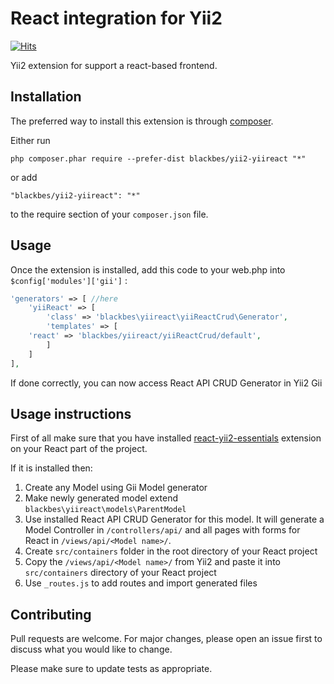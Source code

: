 React integration for Yii2
===================

[![Hits](https://hits.seeyoufarm.com/api/count/incr/badge.svg?url=https%3A%2F%2Fgithub.com%2FBlackBes%2Fyii2-yiireact&count_bg=%2379C83D&title_bg=%23555555&icon=php.svg&icon_color=%236B7DB0&title=hits&edge_flat=false)](https://hits.seeyoufarm.com)

Yii2 extension for support a react-based frontend.

Installation
------------

The preferred way to install this extension is through [composer](http://getcomposer.org/download/).

Either run

```
php composer.phar require --prefer-dist blackbes/yii2-yiireact "*"
```

or add

```
"blackbes/yii2-yiireact": "*"
```

to the require section of your `composer.json` file.


Usage
-----

Once the extension is installed, add this code to your web.php into `$config['modules']['gii']` :

```php
'generators' => [ //here
    'yiiReact' => [
        'class' => 'blackbes\yiireact\yiiReactCrud\Generator',
        'templates' => [
    'react' => 'blackbes/yiireact/yiiReactCrud/default',
        ]
    ]
],
```
If done correctly, you can now access React API CRUD Generator in Yii2 Gii

Usage instructions
----
First of all make sure that you have installed [react-yii2-essentials](https://github.com/BlackBes/react-yii2-essentials) extension on your React part of the project.

If it is installed then:

1) Create any Model using Gii Model generator
2) Make newly generated model extend `blackbes\yiireact\models\ParentModel`
3) Use installed React API CRUD Generator for this model. It will generate a Model Controller in `/controllers/api/`
and all pages with forms for React in `/views/api/<Model name>/`.
4) Create `src/containers` folder in the root directory of your React project
5) Copy the `/views/api/<Model name>/` from Yii2 and paste it into `src/containers` directory of your React
project
6) Use `_routes.js` to add routes and import generated files

## Contributing
Pull requests are welcome. For major changes, please open an issue first to discuss what you would like to change.

Please make sure to update tests as appropriate.
